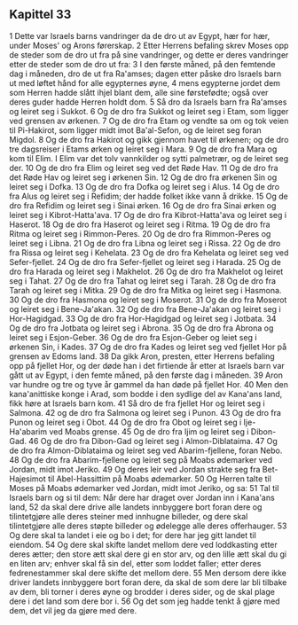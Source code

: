 ## Kapittel 33

1 Dette var Israels barns vandringer da de dro ut av Egypt, hær for hær, under Moses' og Arons førerskap.
2 Etter Herrens befaling skrev Moses opp de steder som de dro ut fra på sine vandringer, og dette er deres vandringer etter de steder som de dro ut fra:
3 I den første måned, på den femtende dag i måneden, dro de ut fra Ra'amses; dagen etter påske dro Israels barn ut med løftet hånd for alle egypternes øyne,
4 mens egypterne jordet dem som Herren hadde slått ihjel blant dem, alle sine førstefødte; også over deres guder hadde Herren holdt dom.
5 Så dro da Israels barn fra Ra'amses og leiret seg i Sukkot.
6 Og de dro fra Sukkot og leiret seg i Etam, som ligger ved grensen av ørkenen.
7 Og de dro fra Etam og vendte sa om og tok veien til Pi-Hakirot, som ligger midt imot Ba'al-Sefon, og de leiret seg foran Migdol.
8 Og de dro fra Hakirot og gikk gjennom havet til ørkenen; og de dro tre dagsreiser i Etams ørken og leiret seg i Mara.
9 Og de dro fra Mara og kom til Elim. I Elim var det tolv vannkilder og sytti palmetrær, og de leiret seg der.
10 Og de dro fra Elim og leiret seg ved det Røde Hav.
11 Og de dro fra det Røde Hav og leiret seg i ørkenen Sin.
12 Og de dro fra ørkenen Sin og leiret seg i Dofka.
13 Og de dro fra Dofka og leiret seg i Alus.
14 Og de dro fra Alus og leiret seg i Refidim; der hadde folket ikke vann å drikke.
15 Og de dro fra Refidim og leiret seg i Sinai ørken.
16 Og de dro fra Sinai ørken og leiret seg i Kibrot-Hatta'ava.
17 Og de dro fra Kibrot-Hatta'ava og leiret seg i Haserot.
18 Og de dro fra Haserot og leiret seg i Ritma.
19 Og de dro fra Ritma og leiret seg i Rimmon-Peres.
20 Og de dro fra Rimmon-Peres og leiret seg i Libna.
21 Og de dro fra Libna og leiret seg i Rissa.
22 Og de dro fra Rissa og leiret seg i Kehelata.
23 Og de dro fra Kehelata og leiret seg ved Sefer-fjellet.
24 Og de dro fra Sefer-fjellet og leiret seg i Harada.
25 Og de dro fra Harada og leiret seg i Makhelot.
26 Og de dro fra Makhelot og leiret seg i Tahat.
27 Og de dro fra Tahat og leiret seg i Tarah.
28 Og de dro fra Tarah og leiret seg i Mitka.
29 Og de dro fra Mitka og leiret seg i Hasmona.
30 Og de dro fra Hasmona og leiret seg i Moserot.
31 Og de dro fra Moserot og leiret seg i Bene-Ja'akan.
32 Og de dro fra Bene-Ja'akan og leiret seg i Hor-Hagidgad.
33 Og de dro fra Hor-Hagidgad og leiret seg i Jotbata.
34 Og de dro fra Jotbata og leiret seg i Abrona.
35 Og de dro fra Abrona og leiret seg i Esjon-Geber.
36 Og de dro fra Esjon-Geber og leiet seg i ørkenen Sin, i Kades.
37 Og de dro fra Kades og leiret seg ved fjellet Hor på grensen av Edoms land.
38 Da gikk Aron, presten, etter Herrens befaling opp på fjellet Hor, og der døde han i det firtiende år etter at Israels barn var gått ut av Egypt, i den femte måned, på den første dag i måneden.
39 Aron var hundre og tre og tyve år gammel da han døde på fjellet Hor.
40 Men den kana'anittiske konge i Arad, som bodde i den sydlige del av Kana'ans land, fikk høre at Israels barn kom.
41 Så dro de fra fjellet Hor og leiret seg i Salmona.
42 og de dro fra Salmona og leiret seg i Punon.
43 Og de dro fra Punon og leiret seg i Obot.
44 Og de dro fra Obot og leiret seg i Ije-Ha'abarim ved Moabs grense.
45 Og de dro fra Ijim og leiret seg i Dibon-Gad.
46 Og de dro fra Dibon-Gad og leiret seg i Almon-Diblataima.
47 Og de dro fra Almon-Diblataima og leiret seg ved Abarim-fjellene, foran Nebo.
48 Og de dro fra Abarim-fjellene og leiret seg på Moabs ødemarker ved Jordan, midt imot Jeriko.
49 Og deres leir ved Jordan strakte seg fra Bet-Hajesimot til Abel-Hassittim på Moabs ødemarker.
50 Og Herren talte til Moses på Moabs ødemarker ved Jordan, midt imot Jeriko, og sa:
51 Tal til Israels barn og si til dem: Når dere har draget over Jordan inn i Kana'ans land,
52 da skal dere drive alle landets innbyggere bort foran dere og tilintetgjøre alle deres steiner med innhugne billeder, og dere skal tilintetgjøre alle deres støpte billeder og ødelegge alle deres offerhauger.
53 Og dere skal ta landet i eie og bo i det; for dere har jeg gitt landet til eiendom.
54 Og dere skal skifte landet mellom dere ved loddkasting etter deres ætter; den store ætt skal dere gi en stor arv, og den lille ætt skal du gi en liten arv; enhver skal få sin del, etter som loddet faller; etter deres fedrenestammer skal dere skifte det mellom dere.
55 Men dersom dere ikke driver landets innbyggere bort foran dere, da skal de som dere lar bli tilbake av dem, bli torner i deres øyne og brodder i deres sider, og de skal plage dere i det land som dere bor i.
56 Og det som jeg hadde tenkt å gjøre med dem, det vil jeg da gjøre med dere.
